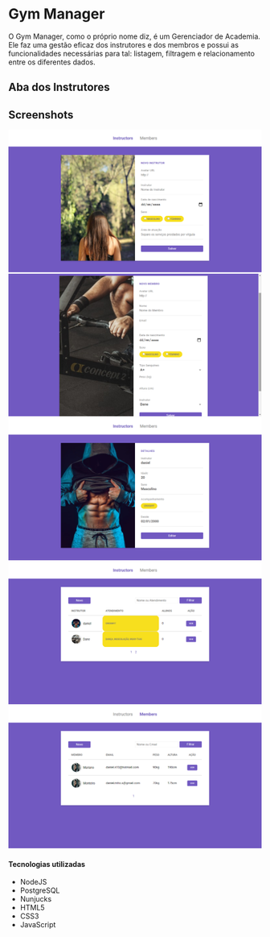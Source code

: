 # Gym Manager

O Gym Manager, como o próprio nome diz, é um Gerenciador de Academia. Ele faz uma gestão eficaz dos instrutores e dos membros e possui as funcionalidades necessárias para tal: listagem, filtragem e relacionamento entre os diferentes dados.

## Aba dos Instrutores

## Screenshots

![imagem](https://raw.githubusercontent.com/psdaniel/assets/master/gym-manager/2020-07-23%20(10).png)
![imagem](https://raw.githubusercontent.com/psdaniel/assets/master/gym-manager/2020-07-23%20(11).png)
![imagem](https://raw.githubusercontent.com/psdaniel/assets/master/gym-manager/2020-07-23%20(13).png)
![imagem](https://raw.githubusercontent.com/psdaniel/assets/master/gym-manager/2020-07-23%20(6).png)
![imagem](https://raw.githubusercontent.com/psdaniel/assets/master/gym-manager/2020-07-23%20(8).png)


#### Tecnologias utilizadas
- NodeJS
- PostgreSQL
- Nunjucks
- HTML5 
- CSS3
- JavaScript
